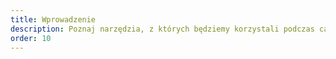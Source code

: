 ```yaml
---
title: Wprowadzenie
description: Poznaj narzędzia, z których będziemy korzystali podczas całego kursu.
order: 10
---
```

